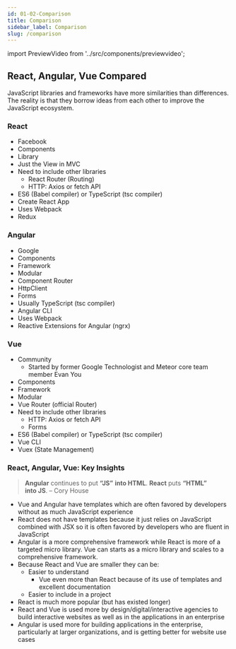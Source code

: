 ```yaml
---
id: 01-02-Comparison
title: Comparison
sidebar_label: Comparison
slug: /comparison
---
```


import PreviewVideo from '../src/components/previewvideo';

## React, Angular, Vue Compared

JavaScript libraries and frameworks have more similarities than differences. The reality is that they borrow ideas from each other to improve the JavaScript ecosystem.

### React

- Facebook
- Components
- Library
- Just the View in MVC
- Need to include other libraries
  - React Router (Routing)
  - HTTP: Axios or fetch API
- ES6 (Babel compiler) or TypeScript (tsc compiler)
- Create React App
- Uses Webpack
- Redux

### Angular

- Google
- Components
- Framework
- Modular
- Component Router
- HttpClient
- Forms
- Usually TypeScript (tsc compiler)
- Angular CLI
- Uses Webpack
- Reactive Extensions for Angular (ngrx)

### Vue

- Community
  - Started by former Google Technologist and Meteor core team member Evan You
- Components
- Framework
- Modular
- Vue Router (official Router)
- Need to include other libraries
  - HTTP: Axios or fetch API
  - Forms
- ES6 (Babel compiler) or TypeScript (tsc compiler)
- Vue CLI
- Vuex (State Management)

### React, Angular, Vue: Key Insights

> **Angular** continues to put **“JS”** **into HTML**. **React** puts **“HTML” into JS**. – Cory House

- Vue and Angular have templates which are often favored by developers without as much JavaScript experience
- React does not have templates because it just relies on JavaScript combined with JSX so it is often favored by developers who are fluent in JavaScript
- Angular is a more comprehensive framework while React is more of a targeted micro library. Vue can starts as a micro library and scales to a comprehensive framework.
- Because React and Vue are smaller they can be:
  - Easier to understand
    - Vue even more than React because of its use of templates and excellent documentation
  - Easier to include in a project
- React is much more popular (but has existed longer)
- React and Vue is used more by design/digital/interactive agencies to build interactive websites as well as in the applications in an enterprise
- Angular is used more for building applications in the enterprise, particularly at larger organizations, and is getting better for website use cases
